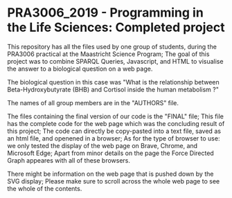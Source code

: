 # PRA3006_2019 - Programming in the Life Sciences: Completed project

This repository has all the files used by one group of students, during the PRA3006 practical at the Maastricht Science Program;
The goal of this project was to combine SPARQL Queries, Javascript, and HTML to visualise the answer to a biological question on a web page.

The biological question in this case was "What is the relationship between Beta-Hydroxybutyrate (BHB) and Cortisol inside the human metabolism ?"

The names of all group members are in the "AUTHORS" file.

The files containing the final version of our code is the "FINAL" file;
This file has the complete code for the web page which was the concluding result of this project;
The code can directly be copy-pasted into a text file, saved as an html file, and openened in a browser;
As for the type of browser to use: we only tested the display of the web page on Brave, Chrome, and Microsoft Edge;
Apart from minor details on the page the Force Directed Graph appeares with all of these browsers.

There might be information on the web page that is pushed down by the SVG display;
Please make sure to scroll across the whole web page to see the whole of the contents.
